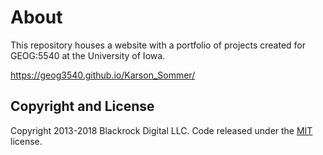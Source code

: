 # About
This repository houses a website with a portfolio of projects created for GEOG:5540 at the University of Iowa.

https://geog3540.github.io/Karson_Sommer/

## Copyright and License

Copyright 2013-2018 Blackrock Digital LLC. Code released under the [MIT](https://github.com/BlackrockDigital/startbootstrap-3-col-portfolio/blob/gh-pages/LICENSE) license.
